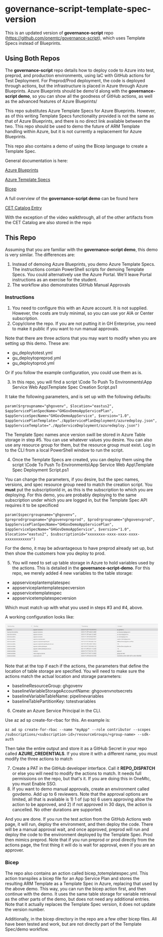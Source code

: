 # governance-script-template-spec-version

This is an updated version of **governance-script** repo (https://github.com/onemtc/governance-script), which uses Template Specs instead of Blueprints. 

## Using Both Repos

The **governance-script** repo details how to deploy code to Azure into test, preprod, and production environments, using IaC with GitHub actions for Test Deployment.  For Preprod/Prod deployment, the code is deployed through actions, but the infrastructure is placed in Azure through Azure Blueprints.  Azure Blueprints should be demo'd along with the **governance-script demo**, so you can show all the goodness of GitHub actions, as well as the advanced features of Azure Blueprints/

This repo substitutes Azure Template Specs for Azure Blueprints.  However, as of this writing Template Specs functionality provided is not the same as that of Azure Blueprints, and there is no direct link available between the two.  This repo should be used to demo the future of ARM Template handling within Azure, but it is not currently a replacement for Azure Blueprints.

This repo also contains a demo of using the Bicep language to create a Template Spec.

General documentation is here:

[Azure Blueprints](https://docs.microsoft.com/en-us/azure/governance/blueprints/overview)

[Azure Template Specs](https://docs.microsoft.com/en-us/azure/azure-resource-manager/templates/template-specs?tabs=azure-powershell)

[Bicep](https://docs.microsoft.com/en-us/azure/azure-resource-manager/templates/bicep-overview)

A full overview of the **governance-script demo** can be found here 

[CET Catalog Entry](https://microsoft.sharepoint.com/teams/cecontent/SitePages/Azure%20Environment%20Governance%20with%20GitHub%20and%20Azure%20Blueprints.aspx)

With the exception of the video walkthrough, all of the other artifacts from the CET Catalog are also stored in the repo

## This Repo

Assuming that you are familiar with the **governance-script demo**, this demo is very similar.  The differences are:

1. Instead of demoing Azure Blueprints, you demo Azure Template Specs.  The instructions contain PowerShell scripts for demoing Template Specs.  You could alternatively use the Azure Portal.  We'll leave Portal instructions as an exercise for the student.
2. The workflow also demonstrates GitHub Manual Approvals

### Instructions

1. You need to configure this with an Azure account.  It is not supplied.  However, the costs are truly minimal, so you can use yor AIA or Center subscription.
2. Copy/clone the repo.  If you are not putting it in GH Enterprise, you need to make it public if you want to run manual approvals. 

Note that there are three actions that you may want to modify when you are setting up this demo.  These are:

* gu_deploytotest.yml
* gu_deploytopreprod.yml
* gu_deploytoprod.yml

Or if you follow the example configuration, you could use them as is.

3. In this repo, you will find a script \Code To Push To Environments\App Service Web App\Template Spec Creation Script.ps1

It take the following parameters, and is set up with the following defaults:

    param($rgroupname="ghgovenv", $location="eastus2", $appServicePlanSpecName="GHGovDemoAppServicePlan", $appServiceSpecName="GHGovDemoAppService", $version="1.0", $appServicePlanTemplate="./AppServicePlanDeployment/azuredeploy.json", $appServiceTemplate="./AppServiceDeployment/azuredeploy.json")

The Template Spec names ance version swill be stored in Azure Table storage in step #5.  You can use whatever values you desire.  You can also use any resource group for them, but the resource group must exist.  Log in to the CLI from a local PowerShell window to run the script.

4. Once the Template Specs are created, you can deploy them using the script \Code To Push To Environments\App Service Web App\Template Spec Deployment Script.ps1

You can change the parameters, if you desire, but the spec names, versions, and spec resource group need to match the creation script.  You **must** put the subscriptionId in, as this is the subscription to which you are deploying.  For this demo, you are probably deploying to the same subscription under which you are logged in, but the Template Spec API requires it to be specificed

    param($specrgroupname="ghgovenv", $preprodrgroupname="ghgovenvpreprod", $prodrgroupname="ghgovenvprod", $appServicePlanSpecName="GHGovDemoAppServicePlan", $appServiceSpecName="GHGovDemoAppService", $version="1.0", $location="eastus2", $subscriptionid="xxxxxxxx-xxxx-xxxx-xxxx-xxxxxxxxxxxx")
    
For the demo, it may be advantageous to have preprod already set up, but then show the customers how you deploy to prod.    

5. You will need to set up table storage in Azure to hold variables used by the actions.  This is detailed in the **governance-script-demo**.  For this repo, we merely added 4 new variables to the table storage:

* appserviceplantemplatespec
* appserviceplantemplatespecversion
* appservicetemplatespec
* appservicetemplatespecversion

Which must match up with what you used in steps #3 and #4, above.

A working configuration looks like:

![Table Storave Variable Example](/images/GH-Table-Storage-Variables.png)

Note that at the top if each if the actions, the parameters that define the location of table storage are specified.  You will need to make sure the actions match the actual location and storage parameters:

* baselineResourceGroup: ghgovenv
* baselineVariableStorageAccountName: ghgovenvnotsecrets
* baselineVariableTableName: pipelinevariables
* baselineTablePartitionKey: totestvariables

6.  Create an Azure Service Principal in the CLI.

Use az ad sp create-for-rbac for this.  An example is:

    az ad sp create-for-rbac --name "myApp" --role contributor --scopes /subscriptions/<subscription-id>/resourceGroups/<group-name> --sdk-auth
    
Then take the entire output and store it as a GitHub Secret in your repo called **AZURE_CREDENTIALS**.  If you store it with a different name, you must modify the three actions to match

7.  Create a PAT in the GitHub developer interface.  Call it **REPO_DISPATCH** or else you will need to modify the actions to match.  It needs full permissions on the repo, but that's it.  If you are doing this in OneMtc, you must Enable SSO.
8.  If you want to demo manual approvals, create an environment called govdemo.  Add up to 6 reviewers.  Note that the approval options are limited, all that is available is 1) 1 of (up to) 6 users approving allow the action to be approved, and 2) if not approved in 30 days, the action is cancelled.  No other durations are supported.

And you are done.  If you run the test action from the GitHub Actions web page, it will run, deploy the environment, and then deploy the code.  There will be a manual approval wait, and once approved, preprod will run and deploy the code to the environment deployed by the Template Spec.  Prod then mimics preprod.  Note that if you run preprod or prod directly from the actions page, the first thing it will do is wait for approval, even if you are an approver.

### Bicep

The repo also contains an action called bicep_totemplatespec.yml.  This action transpiles a bicep file for an App Service Plan and stores the resulting ARM Template as a Template Spec in Azure, replacing that used by the above demo.  This way, you can run the bicep action first, and then continue with the demo.  It uses the same table storage for variable retrieval as the other parts of the demo, but does not need any additional entries.  Note that it actually replaces the Template Spec version, it does not update the version number.

Additionally, in the bicep directory in the repo are a few other bicep files.  All have been tested and work, but are not directly part of the Template Spec/demo workflow.



